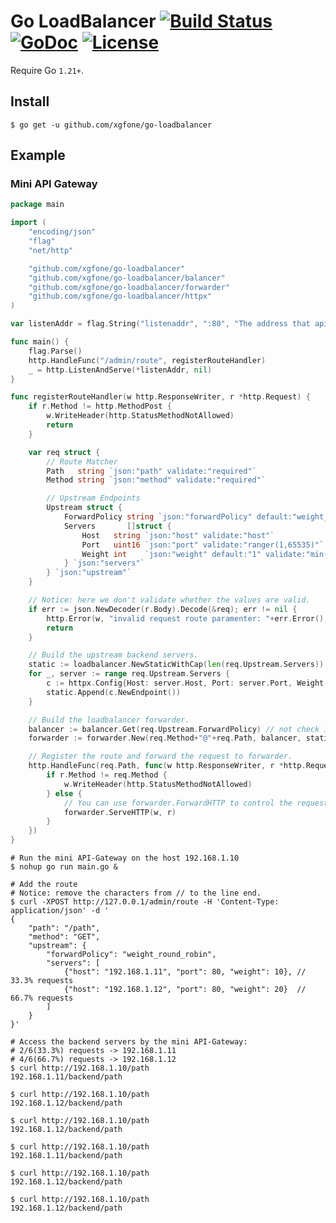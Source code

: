 # Go LoadBalancer [![Build Status](https://github.com/xgfone/go-loadbalancer/actions/workflows/go.yml/badge.svg)](https://github.com/xgfone/go-loadbalancer/actions/workflows/go.yml) [![GoDoc](https://pkg.go.dev/badge/github.com/xgfone/go-loadbalancer)](https://pkg.go.dev/github.com/xgfone/go-loadbalancer) [![License](https://img.shields.io/badge/License-Apache%202.0-blue.svg?style=flat-square)](https://raw.githubusercontent.com/xgfone/go-loadbalancer/master/LICENSE)

Require Go `1.21+`.

## Install
```shell
$ go get -u github.com/xgfone/go-loadbalancer
```

## Example

### Mini API Gateway
```go
package main

import (
	"encoding/json"
	"flag"
	"net/http"

	"github.com/xgfone/go-loadbalancer"
	"github.com/xgfone/go-loadbalancer/balancer"
	"github.com/xgfone/go-loadbalancer/forwarder"
	"github.com/xgfone/go-loadbalancer/httpx"
)

var listenAddr = flag.String("listenaddr", ":80", "The address that api gateway listens on.")

func main() {
	flag.Parse()
	http.HandleFunc("/admin/route", registerRouteHandler)
	_ = http.ListenAndServe(*listenAddr, nil)
}

func registerRouteHandler(w http.ResponseWriter, r *http.Request) {
	if r.Method != http.MethodPost {
		w.WriteHeader(http.StatusMethodNotAllowed)
		return
	}

	var req struct {
		// Route Matcher
		Path   string `json:"path" validate:"required"`
		Method string `json:"method" validate:"required"`

		// Upstream Endpoints
		Upstream struct {
			ForwardPolicy string `json:"forwardPolicy" default:"weight_random"`
			Servers       []struct {
				Host   string `json:"host" validate:"host"`
				Port   uint16 `json:"port" validate:"ranger(1,65535)"`
				Weight int    `json:"weight" default:"1" validate:"min(1)"`
			} `json:"servers"`
		} `json:"upstream"`
	}

	// Notice: here we don't validate whether the values are valid.
	if err := json.NewDecoder(r.Body).Decode(&req); err != nil {
		http.Error(w, "invalid request route paramenter: "+err.Error(), 400)
		return
	}

	// Build the upstream backend servers.
	static := loadbalancer.NewStaticWithCap(len(req.Upstream.Servers))
	for _, server := range req.Upstream.Servers {
		c := httpx.Config{Host: server.Host, Port: server.Port, Weight: server.Weight}
		static.Append(c.NewEndpoint())
	}

	// Build the loadbalancer forwarder.
	balancer := balancer.Get(req.Upstream.ForwardPolicy) // not check it is nil
	forwarder := forwarder.New(req.Method+"@"+req.Path, balancer, static)

	// Register the route and forward the request to forwarder.
	http.HandleFunc(req.Path, func(w http.ResponseWriter, r *http.Request) {
		if r.Method != req.Method {
			w.WriteHeader(http.StatusMethodNotAllowed)
		} else {
			// You can use forwarder.ForwardHTTP to control the request and response.
			forwarder.ServeHTTP(w, r)
		}
	})
}
```

```shell
# Run the mini API-Gateway on the host 192.168.1.10
$ nohup go run main.go &

# Add the route
# Notice: remove the characters from // to the line end.
$ curl -XPOST http://127.0.0.1/admin/route -H 'Content-Type: application/json' -d '
{
    "path": "/path",
    "method": "GET",
    "upstream": {
        "forwardPolicy": "weight_round_robin",
        "servers": [
            {"host": "192.168.1.11", "port": 80, "weight": 10}, // 33.3% requests
            {"host": "192.168.1.12", "port": 80, "weight": 20}  // 66.7% requests
        ]
    }
}'

# Access the backend servers by the mini API-Gateway:
# 2/6(33.3%) requests -> 192.168.1.11
# 4/6(66.7%) requests -> 192.168.1.12
$ curl http://192.168.1.10/path
192.168.1.11/backend/path

$ curl http://192.168.1.10/path
192.168.1.12/backend/path

$ curl http://192.168.1.10/path
192.168.1.12/backend/path

$ curl http://192.168.1.10/path
192.168.1.11/backend/path

$ curl http://192.168.1.10/path
192.168.1.12/backend/path

$ curl http://192.168.1.10/path
192.168.1.12/backend/path
```
